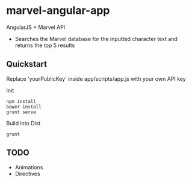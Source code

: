 marvel-angular-app
==================

AngularJS + Marvel API
- Searches the Marvel database for the inputted character text and returns the top 5 results

## Quickstart
Replace 'yourPublicKey' inside app/scripts/app.js with your own API key

Init
```
npm install
bower install
grunt serve
```

Build into Dist
```
grunt
```

## TODO
- Animations
- Directives